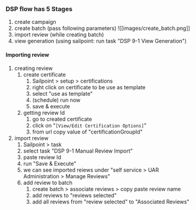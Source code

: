 ### DSP flow has 5 Stages
1. create campaign
2. create batch  (pass following parameters)
![[images/create_batch.png]]
4. import review (while creating batch)
5. view generation (using sailpoint: run task "DSP 9-1 View Generation")


#### Importing review
1. creating review
	1. create certificate
		1. Sailpoint > setup > certifications
		4. right click on certificate to be use as template
		5. select "use as template"
		6. (schedule) run now
		7. save & execute
	2. getting review Id
		1. go to created certificate
		2. click on "`[View/Edit Certification Options]`"
		3. from url copy value of "certificationGroupId"
2. import review
	1. Sailpoint > task
	2. select task "DSP 9-1 Manual Review Import"
	3. paste review Id
	4. run "Save & Execute"
	5. we can see imported reiews under "self service > UAR Administration > Manage Reviews"
	6. add review to batch 
		1. create batch > associate reviews > copy paste review name
		2. add reviews to "reviews selected" 
		3. add all reviews from "review selected" to "Associated Reviews"
 
 




